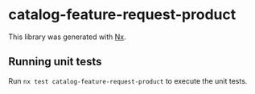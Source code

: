 # catalog-feature-request-product

This library was generated with [Nx](https://nx.dev).

## Running unit tests

Run `nx test catalog-feature-request-product` to execute the unit tests.
